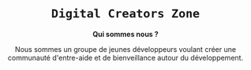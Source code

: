 <div align="center">
  <h1><code>Digital Creators Zone</code></h1>
  <p>
    <strong>Qui sommes nous ?</strong>
  </p>
  <p> Nous sommes un groupe de jeunes développeurs voulant créer une communauté d'entre-aide et de bienveillance autour du développement. </p>
</div>
